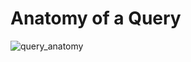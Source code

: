 # Anatomy of a Query

![query_anatomy](https://raw.githubusercontent.com/Nmuta/sql/master/anatomy_of_a_query.png)




